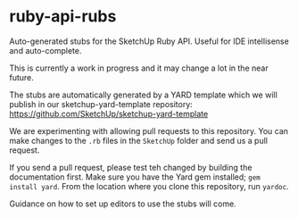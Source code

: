 # ruby-api-rubs
Auto-generated stubs for the SketchUp Ruby API. Useful for IDE intellisense and auto-complete.

This is currently a work in progress and it may change a lot in the near future.

The stubs are automatically generated by a YARD template which we will publish in our sketchup-yard-template repository: https://github.com/SketchUp/sketchup-yard-template

We are experimenting with allowing pull requests to this repository. You can make changes to the `.rb` files in the `SketchUp` folder and send us a pull request.

If you send a pull request, please test teh changed by building the documentation first. Make sure you have the Yard gem installed; `gem install yard`. From the location where you clone this repository, run `yardoc`.

Guidance on how to set up editors to use the stubs will come.
